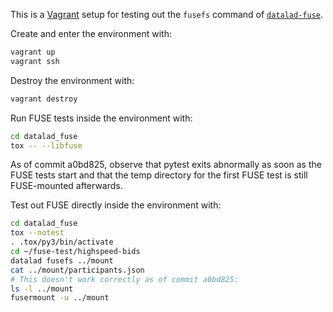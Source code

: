 This is a [Vagrant](https://www.vagrantup.com) setup for testing out the
`fusefs` command of [`datalad-fuse`](https://github.com/datalad/datalad-fuse).

Create and enter the environment with:

```bash
vagrant up
vagrant ssh
```

Destroy the environment with:

```bash
vagrant destroy
```

Run FUSE tests inside the environment with:

```bash
cd datalad_fuse
tox -- --libfuse
```

As of commit a0bd825, observe that pytest exits abnormally as soon as the FUSE
tests start and that the temp directory for the first FUSE test is still
FUSE-mounted afterwards.

Test out FUSE directly inside the environment with:

```bash
cd datalad_fuse
tox --notest
. .tox/py3/bin/activate
cd ~/fuse-test/highspeed-bids
datalad fusefs ../mount
cat ../mount/participants.json
# This doesn't work correctly as of commit a0bd825:
ls -l ../mount
fusermount -u ../mount
```
